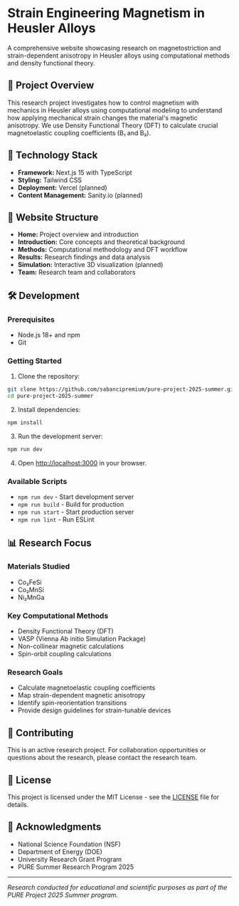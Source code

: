 # Strain Engineering Magnetism in Heusler Alloys

A comprehensive website showcasing research on magnetostriction and strain-dependent anisotropy in Heusler alloys using computational methods and density functional theory.

## 🔬 Project Overview

This research project investigates how to control magnetism with mechanics in Heusler alloys using computational modeling to understand how applying mechanical strain changes the material's magnetic anisotropy. We use Density Functional Theory (DFT) to calculate crucial magnetoelastic coupling coefficients (B₁ and B₂).

## 🚀 Technology Stack

- **Framework:** Next.js 15 with TypeScript
- **Styling:** Tailwind CSS
- **Deployment:** Vercel (planned)
- **Content Management:** Sanity.io (planned)

## 📁 Website Structure

- **Home:** Project overview and introduction
- **Introduction:** Core concepts and theoretical background
- **Methods:** Computational methodology and DFT workflow
- **Results:** Research findings and data analysis
- **Simulation:** Interactive 3D visualization (planned)
- **Team:** Research team and collaborators

## 🛠️ Development

### Prerequisites

- Node.js 18+ and npm
- Git

### Getting Started

1. Clone the repository:
```bash
git clone https://github.com/sabancipremium/pure-project-2025-summer.git
cd pure-project-2025-summer
```

2. Install dependencies:
```bash
npm install
```

3. Run the development server:
```bash
npm run dev
```

4. Open [http://localhost:3000](http://localhost:3000) in your browser.

### Available Scripts

- `npm run dev` - Start development server
- `npm run build` - Build for production
- `npm run start` - Start production server
- `npm run lint` - Run ESLint

## 📊 Research Focus

### Materials Studied
- Co₂FeSi
- Co₂MnSi  
- Ni₂MnGa

### Key Computational Methods
- Density Functional Theory (DFT)
- VASP (Vienna Ab initio Simulation Package)
- Non-collinear magnetic calculations
- Spin-orbit coupling calculations

### Research Goals
- Calculate magnetoelastic coupling coefficients
- Map strain-dependent magnetic anisotropy
- Identify spin-reorientation transitions
- Provide design guidelines for strain-tunable devices

## 🤝 Contributing

This is an active research project. For collaboration opportunities or questions about the research, please contact the research team.

## 📄 License

This project is licensed under the MIT License - see the [LICENSE](LICENSE) file for details.

## 🙏 Acknowledgments

- National Science Foundation (NSF)
- Department of Energy (DOE)
- University Research Grant Program
- PURE Summer Research Program 2025

---

*Research conducted for educational and scientific purposes as part of the PURE Project 2025 Summer program.*